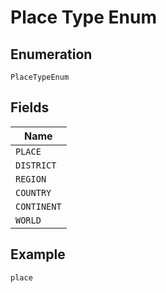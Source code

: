 
# Place Type Enum

## Enumeration

`PlaceTypeEnum`

## Fields

| Name |
|  --- |
| `PLACE` |
| `DISTRICT` |
| `REGION` |
| `COUNTRY` |
| `CONTINENT` |
| `WORLD` |

## Example

```
place
```

